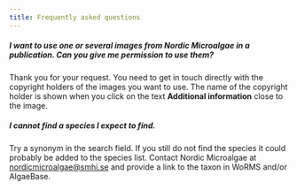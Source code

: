 ```yaml
---
title: Frequently asked questions
---
```


##### I want to use one or several images from Nordic Microalgae in  a publication. Can you give me permission to use them?

Thank you for your request. You need to get in touch directly with the copyright holders of the images you want to use. The name of the copyright holder is shown when you click on the text __Additional information__ close to the image.

##### I cannot find a species I expect to find.

Try a synonym in the search field. If you still do not find the species it could probably be added to the species list. Contact Nordic Microalgae at [nordicmicroalgae@smhi.se](mailto:nordicmicroalgae@smhi.se) and provide a link to the taxon in WoRMS and/or AlgaeBase.
